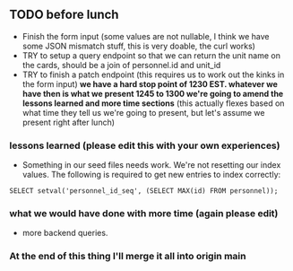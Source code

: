 ## TODO before lunch
* Finish the form input (some values are not nullable, I think we have some JSON mismatch stuff, this is very doable, the curl works)
* TRY to setup a query endpoint so that we can return the unit name on the cards, should be a join of personnel.id and unit_id
* TRY to finish a patch endpoint (this requires us to work out the kinks in the form input)
**we have a hard stop point of 1230 EST. whatever we have then is what we present 1245 to 1300 we're going to amend the lessons learned and more time sections** (this actually flexes based on what time they tell us we're going to present, but let's assume we present right after lunch)

### lessons learned (please edit this with your own experiences)
* Something in our seed files needs work. We're not resetting our index values. The following is required to get new entries to index correctly:
```
SELECT setval('personnel_id_seq', (SELECT MAX(id) FROM personnel));
```
### what we would have done with more time (again please edit)
* more backend queries. 

### At the end of this thing I'll merge it all into origin main
